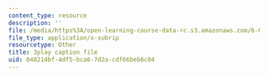 ```yaml
---
content_type: resource
description: ''
file: /media/https%3A/open-learning-course-data-rc.s3.amazonaws.com/6-006-introduction-to-algorithms-spring-2020/048214bf4df5bca67d2acdf66beb6c04_oS9aPzUNG-s.srt
file_type: application/x-subrip
resourcetype: Other
title: 3play caption file
uid: 048214bf-4df5-bca6-7d2a-cdf66beb6c04
---
```

